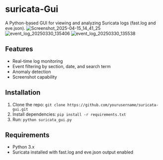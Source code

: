 # suricata-Gui
A Python-based GUI for viewing and analyzing Suricata logs (fast.log and eve.json).
![Screenshot_2025-04-15_14_41_25](https://github.com/user-attachments/assets/452d16d4-e145-46f5-9ea0-e991e21f1bec)
![event_log_20250330_135406](https://github.com/user-attachments/assets/8f06ccc1-a4d2-44f1-9d18-0660abd38a4f)
![event_log_20250330_135538](https://github.com/user-attachments/assets/71d6dd71-89fd-45cd-a1f4-778f89f78e2c)




## Features
- Real-time log monitoring
- Event filtering by section, date, and search term
- Anomaly detection
- Screenshot capability

## Installation
1. Clone the repo: `git clone https://github.com/yourusername/suricata-gui.git`
2. Install dependencies: `pip install -r requirements.txt`
3. Run: `python suricata_gui.py`

## Requirements
- Python 3.x
- Suricata installed with fast.log and eve.json output enabled
